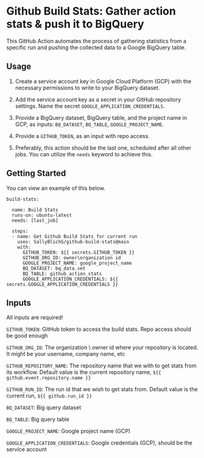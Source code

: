 # Github Build Stats: Gather action stats & push it to BigQuery

This GitHub Action automates the process of gathering statistics from a specific run and pushing the collected data to a Google BigQuery table.

## Usage

1. Create a service account key in Google Cloud Platform (GCP) with the necessary permissions to write to your BigQuery dataset.

2. Add the service account key as a secret in your GitHub repository settings. Name the secret `GOOGLE_APPLICATION_CREDENTIALS`.

3. Provide a BigQuery dataset, BigQuery table, and the project name in GCP, as inputs: `BQ_DATASET`, `BQ_TABLE`, `GOOGLE_PROJECT_NAME`.

4. Provide a `GITHUB_TOKEN`, as an input with repo access.

5. Preferably, this action should be the last one, scheduled after all other jobs. You can utilize the `needs` keyword to achieve this.

## Getting Started

You can view an example of this below.

    build-stats:

      name: Build Stats
      runs-on: ubuntu-latest
      needs: [last_job]
    
      steps:
      - name: Get Github Build Stats for current run
        uses: SallyBlichG/github-build-stats@main
        with: 
          GITHUB_TOKEN: ${{ secrets.GITHUB_TOKEN }}
          GITHUB_ORG_ID: owner\organization id
          GOOGLE_PROJECT_NAME: google_project_name
          BQ_DATASET: bq_data_set
          BQ_TABLE: github_action_stats
          GOOGLE_APPLICATION_CREDENTIALS: ${{ secrets.GOOGLE_APPLICATION_CREDENTIALS }}


## Inputs
All inputs are required!

`GITHUB_TOKEN`: GitHub token to access the build stats. Repo access should be good enough

`GITHUB_ORG_ID`: The organization \ owner id where your repository is located. It might be your username, company name, etc

`GITHUB_REPOSITORY_NAME`: The repository name that we with to get stats from its workflow. Default value is the current repository name, `${{ github.event.repository.name }}`

`GITHUB_RUN_ID`: The run id that we wish to get stats from. Default value is the current run, `${{ github.run_id }}`

`BQ_DATASET`: Big query dataset

`BQ_TABLE`: Big query table

`GOOGLE_PROJECT_NAME`: Google project name (GCP)

`GOOGLE_APPLICATION_CREDENTIALS`: Google credentials (GCP), should be the service account
